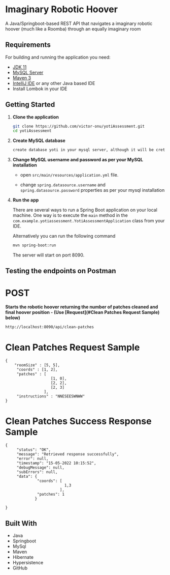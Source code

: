 # Imaginary Robotic Hoover

A Java/Springboot-based REST API that navigates a imaginary robotic hoover (much like a Roomba) through an equally imaginary room

## Requirements

For building and running the application you need:

- [JDK 11](https://www.oracle.com/java/technologies/javase/jdk11-archive-downloads.html)
- [MySQL Server](https://dev.mysql.com/downloads/mysql)
- [Maven 3](https://maven.apache.org)
- [IntelliJ IDE](https://www.jetbrains.com/idea/download/#section=windows) or any other Java based IDE
- Install Lombok in your IDE


## Getting Started

1. **Clone the application**

   ```bash
   git clone https://github.com/victor-onu/yotiAssessment.git
   cd yotiAssessment
   ```

2. **Create MySQL database**

   ```bash
   create database yoti in your mysql server, although it will be creted if it does not exist
   ```


3. **Change MySQL username and password as per your MySQL installation**

   + open `src/main/resources/application.yml` file.

   + change `spring.datasource.username` and `spring.datasource.password` properties as per your mysql installation



4. **Run the app**

   There are several ways to run a Spring Boot application on your local machine. One way is to execute the `main` method in the `com.example.yotiassessment.YotiAssessmentApplication` class from your IDE.

   Alternatively you can run the following command

   ```bash
   mvn spring-boot:run
   ```

   The server will start on port 8090.


## Testing the endpoints on Postman

# POST
**Starts the robotic hoover returning the number of patches cleaned and final hoover position - (Use [Request](#Clean Patches Request Sample) below)**

	http://localhost:8090/api/clean-patches


# Clean Patches Request Sample

	{
        "roomSize" : [5, 5],
         "coords" : [1, 2],
         "patches" : [
                        [1, 0],
                        [2, 2],
                        [2, 3]
                     ],
         "instructions" : "NNESEESWNWW"
    }
# Clean Patches Success Response Sample	
    {
         "status": "OK",
         "message": "Retrieved response successfully",
         "error": null,
         "timestamp": "15-05-2022 10:15:52",
         "debugMessage": null,
         "subErrors": null,
         "data": {
                  "coords": [
                              1,3
                            ],
                  "patches": 1
                 }

    }




## Built With

- Java
- Springboot
- MySql
- Maven
- Hibernate
- Hypersistence
- GitHub

